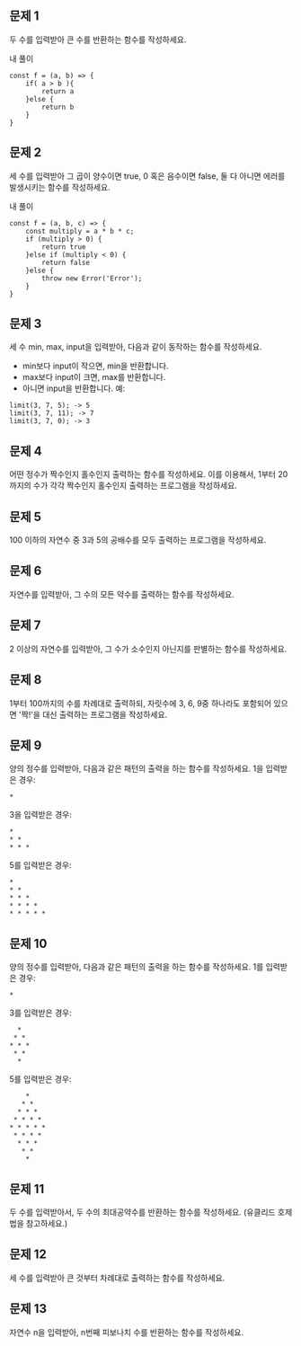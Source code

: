 ## 문제 1
두 수를 입력받아 큰 수를 반환하는 함수를 작성하세요.

내 풀이
```
const f = (a, b) => {
    if( a > b ){
        return a
    }else {
        return b
    }
}
```

## 문제 2

세 수를 입력받아 그 곱이 양수이면 true, 0 혹은 음수이면 false, 둘 다 아니면 에러를 발생시키는 함수를 작성하세요.

내 풀이
```
const f = (a, b, c) => {
    const multiply = a * b * c;
    if (multiply > 0) {
        return true
    }else if (multiply < 0) {
        return false
    }else {
        throw new Error('Error');
    }
}
```

## 문제 3
세 수 min, max, input을 입력받아, 다음과 같이 동작하는 함수를 작성하세요.
+ min보다 input이 작으면, min을 반환합니다.
+ max보다 input이 크면, max를 반환합니다.
+ 아니면 input을 반환합니다.
예:
```
limit(3, 7, 5); -> 5
limit(3, 7, 11); -> 7
limit(3, 7, 0); -> 3
```

## 문제 4
어떤 정수가 짝수인지 홀수인지 출력하는 함수를 작성하세요. 이를 이용해서, 1부터 20까지의 수가 각각 짝수인지 홀수인지 출력하는 프로그램을 작성하세요.

## 문제 5
100 이하의 자연수 중 3과 5의 공배수를 모두 출력하는 프로그램을 작성하세요.

## 문제 6
자연수를 입력받아, 그 수의 모든 약수를 출력하는 함수를 작성하세요.

## 문제 7
2 이상의 자연수를 입력받아, 그 수가 소수인지 아닌지를 판별하는 함수를 작성하세요.

## 문제 8
1부터 100까지의 수를 차례대로 출력하되, 자릿수에 3, 6, 9중 하나라도 포함되어 있으면 '짝!'을 대신 출력하는 프로그램을 작성하세요.

## 문제 9
양의 정수를 입력받아, 다음과 같은 패턴의 출력을 하는 함수를 작성하세요.
1을 입력받은 경우:
```
*
```
3을 입력받은 경우:
```
*
* *
* * *
```
5를 입력받은 경우:
```
*
* *
* * *
* * * *
* * * * *
```

## 문제 10
양의 정수를 입력받아, 다음과 같은 패턴의 출력을 하는 함수를 작성하세요.
1를 입력받은 경우:
```
*
```
3를 입력받은 경우:
```
  *
 * *
* * *
 * *
  *
```
5를 입력받은 경우:
```
    *
   * *
  * * *
 * * * *
* * * * *
 * * * *
  * * *
   * *
    *
```

## 문제 11

두 수를 입력받아서, 두 수의 최대공약수를 반환하는 함수를 작성하세요. (유클리드 호제법을 참고하세요.)

## 문제 12
세 수를 입력받아 큰 것부터 차례대로 출력하는 함수를 작성하세요.

## 문제 13
자연수 n을 입력받아, n번째 피보나치 수를 반환하는 함수를 작성하세요.